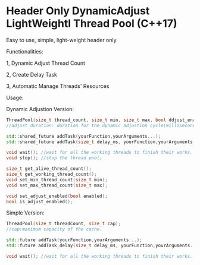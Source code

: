 # Header Only DynamicAdjust LightWeightl Thread Pool (C++17)
Easy to use, simple, light-weight header only


Functionalities:

1, Dynamic Adjust Thread Count

2, Create Delay Task

3, Automatic Manage Threads' Resources


Usage:

Dynamic Adjustion Version:
```cpp
ThreadPool(size_t thread_count, size_t min, size_t max, bool ddjust_enable, size_t adjust_duration_ms);
//adjust_duration: duration for the dynamic adjustion cycle(milliseconds).

std::shared_future addTask(yourFunction,yourArguments...);
std::shared_future addTask(size_t delay_ms, yourFunction,yourArguments...);//milliseconds for the delay.

void wait(); //wait for all the working threads to finish their works.
void stop(); //stop the thread pool;

size_t get_alive_thread_count();
size_t get_working_thread_count();
void set_min_thread_count(size_t min);
void set_max_thread_count(size_t max);

void set_adjust_enabled(bool enabled);
bool is_adjust_enabled();
```

Simple Version:
```cpp
ThreadPool(size_t threadCount, size_t cap);
//cap:maximum capacity of the cache.

std::future addTask(yourFunction,yourArguments...);
std::future addTask_delay(size_t delay_ms, yourFunction,yourArguments...);//milliseconds for the delay.

void wait(); //wait for all the working threads to finish their works.
```
